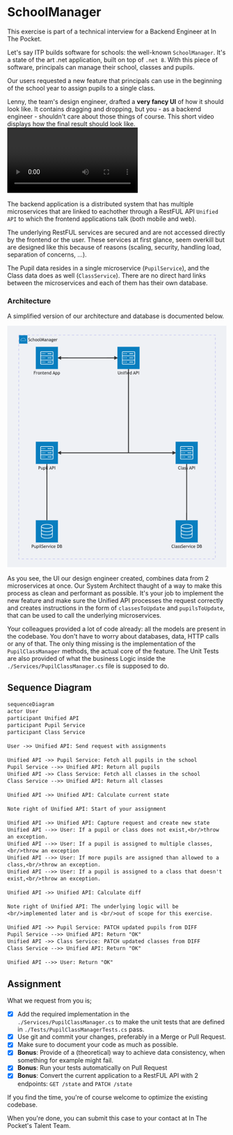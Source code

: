 # SchoolManager

This exercise is part of a technical interview for a Backend Engineer at In The Pocket.

Let's say ITP builds software for schools: the well-known `SchoolManager`. It's a state of the art .net application, built on top of `.net 8`. With this piece of software, principals can manage their school, classes and pupils.

Our users requested a new feature that principals can use in the beginning of the school year to assign pupils to a single class.

Lenny, the team's design engineer, drafted a **very fancy UI** of how it should look like. It contains dragging and dropping, but you - as a backend engineer - shouldn't care about those things of course. This short video displays how the final result should look like.
![](./docs/ui-demo.mov)

The backend application is a distributed system that has multiple microservices that are linked to eachother through a RestFUL API `Unified API` to which the frontend applications talk (both mobile and web).

The underlying RestFUL services are secured and are not accessed directly by the frontend or the user. These services at first glance, seem overkill but are designed like this because of reasons (scaling, security, handling load, separation of concerns, ...).

The Pupil data resides in a single microservice (`PupilService`), and the Class data does as well (`ClassService`). There are no direct hard links between the microservices and each of them has their own database.

### Architecture

A simplified version of our architecture and database is documented below.

![Architecture](./docs/architecture.png)

As you see, the UI our design engineer created, combines data from 2 microservices at once.
Our System Architect thaught of a way to make this process as clean and performant as possible.
It's your job to implement the new feature and make sure the Unified API processes the request correctly and creates instructions in the form of `classesToUpdate` and `pupilsToUpdate`, that can be used to call the underlying microservices.

Your colleagues provided a lot of code already: all the models are present in the codebase. You don't have to worry about databases, data, HTTP calls or any of that. The only thing missing is the implementation of the `PupilClassManager` methods, the actual core of the feature.
The Unit Tests are also provided of what the business Logic inside the `./Services/PupilClassManager.cs` file is supposed to do.

## Sequence Diagram

```mermaid
sequenceDiagram
actor User
participant Unified API
participant Pupil Service
participant Class Service

User ->> Unified API: Send request with assignments

Unified API ->> Pupil Service: Fetch all pupils in the school
Pupil Service -->> Unified API: Return all pupils
Unified API ->> Class Service: Fetch all classes in the school
Class Service -->> Unified API: Return all classes

Unified API ->> Unified API: Calculate current state

Note right of Unified API: Start of your assignment

Unified API ->> Unified API: Capture request and create new state
Unified API -->> User: If a pupil or class does not exist,<br/>throw an exception.
Unified API -->> User: If a pupil is assigned to multiple classes,<br/>throw an exception
Unified API -->> User: If more pupils are assigned than allowed to a class,<br/>throw an exception.
Unified API -->> User: If a pupil is assigned to a class that doesn't exist,<br/>throw an exception.

Unified API ->> Unified API: Calculate diff

Note right of Unified API: The underlying logic will be <br/>implemented later and is <br/>out of scope for this exercise.

Unified API ->> Pupil Service: PATCH updated pupils from DIFF
Pupil Service -->> Unified API: Return "OK"
Unified API ->> Class Service: PATCH updated classes from DIFF
Class Service -->> Unified API: Return "OK"

Unified API -->> User: Return "OK"

```

## Assignment

What we request from you is;

- [x] Add the required implementation in the `./Services/PupilClassManager.cs` to make the unit tests that are defined in `./Tests/PupilClassManagerTests.cs` pass.
- [x] Use git and commit your changes, preferably in a Merge or Pull Request.
- [x] Make sure to document your code as much as possible.
- [x] **Bonus**: Provide of a (theoretical) way to achieve data consistency, when something for example might fail.
- [x] **Bonus**: Run your tests automatically on Pull Request
- [x] **Bonus**: Convert the current application to a RestFUL API with 2 endpoints: `GET /state` and `PATCH /state`

If you find the time, you're of course welcome to optimize the existing codebase.

When you're done, you can submit this case to your contact at In The Pocket's Talent Team.
